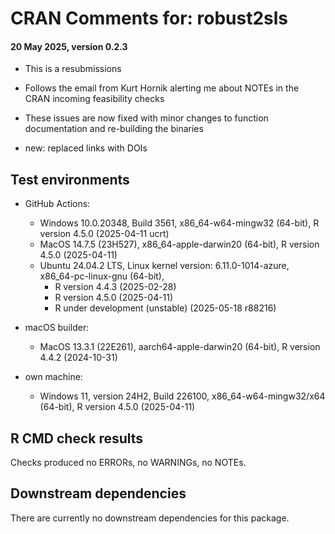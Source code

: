 # CRAN Comments for: robust2sls
#### 20 May 2025, version 0.2.3

* This is a resubmissions

* Follows the email from Kurt Hornik alerting me about NOTEs in the CRAN incoming feasibility checks
* These issues are now fixed with minor changes to function documentation and re-building the binaries
* new: replaced links with DOIs

## Test environments

* GitHub Actions:
  * Windows 10.0.20348, Build 3561, x86_64-w64-mingw32 (64-bit), R version 4.5.0 (2025-04-11 ucrt)
  * MacOS 14.7.5 (23H527), x86_64-apple-darwin20 (64-bit), R version 4.5.0 (2025-04-11)
  * Ubuntu 24.04.2 LTS, Linux kernel version: 6.11.0-1014-azure, x86_64-pc-linux-gnu (64-bit),
    * R version 4.4.3 (2025-02-28)
    * R version 4.5.0 (2025-04-11)
    * R under development (unstable) (2025-05-18 r88216)
    
* macOS builder:
  * MacOS 13.3.1 (22E261), aarch64-apple-darwin20 (64-bit), R version 4.4.2 (2024-10-31)

* own machine:
  * Windows 11, version 24H2, Build 226100, x86_64-w64-mingw32/x64 (64-bit), R version 4.5.0 (2025-04-11)

## R CMD check results

Checks produced no ERRORs, no WARNINGs, no NOTEs.

## Downstream dependencies

There are currently no downstream dependencies for this package.
